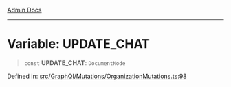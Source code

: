 [Admin Docs](/)

***

# Variable: UPDATE\_CHAT

> `const` **UPDATE\_CHAT**: `DocumentNode`

Defined in: [src/GraphQl/Mutations/OrganizationMutations.ts:98](https://github.com/PalisadoesFoundation/talawa-admin/blob/main/src/GraphQl/Mutations/OrganizationMutations.ts#L98)
